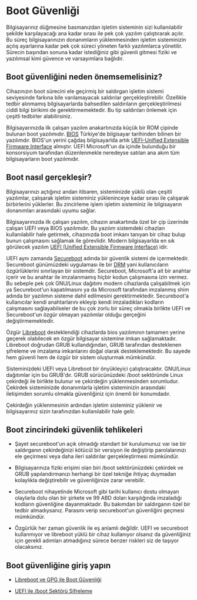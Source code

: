 # Boot Güvenliği

Bilgisayarınız düğmesine basmanızdan işletim sisteminin sizi kullanılabilir şekilde karşılayacağı ana kadar sırası ile pek çok yazılım çalıştırarak açılır. Bu süreç bilgisayarınızın donanımların yüklenmesinden işletim sisteminizin açılış ayarlarına kadar pek çok süreci yöneten farklı yazılımlarca yönetilir. Sürecin başından sonuna kadar istediğiniz gibi güvenli gitmesi fiziki ve yazılımsal kimi güvence ve varsayımlara bağlıdır.


## Boot güvenliğini neden önemsemelisiniz?

Cihazınızın boot sürecini ele geçirmiş bir saldırgan işletim sistemi seviyesinde farkına bile varılamayacak saldırılar gerçekleştirebilir. Özellikle tedbir alınmamış bilgisayarlarda bahsedilen saldırıların gerçekleştirilmesi ciddi bilgi birikimi de gerektirmemektedir. Bu tip saldırıları önlemek için çeşitli tedbirler alabilirsiniz.

Bilgisayarınızda ilk çalışan yazılım anakartınızda küçük bir ROM çipinde bulunan boot yazılımıdır. [BIOS](https://en.wikipedia.org/wiki/BIOS) Türkiye'de bilgisayar tarihinden bilinen bir yazılımdır. BIOS'un yerini çağdaş bilgisayarlda artık [UEFI-Unified Extensible Firmware Interface](https://en.wikipedia.org/wiki/Unified_Extensible_Firmware_Interface) almıştır. UEFI Microsoft'un da içinde bulunduğu bir konsorsiyum tarafından düzenlenmekle neredeyse satılan ana akım tüm bilgisayarların boot yazılımıdır.


## Boot nasıl gerçekleşir?

Bilgisayarınızı açtığınız andan itibaren, sisteminizde yüklü olan çeşitli yazılımlar, çalışarak işletim sisteminiz yükleninceye kadar sırası ile çalışarak birbirlerini yüklerler. Bu zincirleme işlem işletim sisteminiz ile bilgisayarın donanımları arasındaki uyumu sağlar.

Bilgisayarınızda ilk çalışan yazılım, cihazın anakartında özel bir çip üzerinde çalışan UEFI veya BIOS yazılımıdır. Bu yazılım sistemdeki cihazları kullanılabilir hale getirmek, cihazınızda boot imkanı tanıyan bir cihaz bulup bunun çalışmasını sağlamak ile görevlidir. Modern bilgisayarlda en sık görülecek yazılım [UEFI (Unified Extensible Firmware Interface)](https://en.wikipedia.org/wiki/Unified_Extensible_Firmware_Interface) idir. 

UEFI aynı zamanda [Secureboot](https://en.wikipedia.org/wiki/Unified_Extensible_Firmware_Interface#Secure_boot_2) adında bir güvenlik sistemi de içermektedir. Secureboot günümüzdeki uygulaması ile bir [DRM](https://oyd.org.tr/yazilar/drm/) yani kullanıcıların özgürlüklerini sınırlayan bir sistemdir. Secureboot, Microsoft'a ait bir anahtar içerir ve bu anahtar ile imzalanmamış hiçbir kodun çalışmasına izin vermez. Bu sebeple pek çok GNU/Linux dağıtımı modern cihazlarda çalışabilmek için ya Secureboot'un kapatılmasını ya da Microsoft tarafından imzalanmış shim adında bir yazılımın sisteme dahil edilmesini gerektirmektedir. Secureboot'a kullanıcılar kendi anahtarlarını ekleyip kendi imzaladıkları kodların çalışmasını sağlayabilseler de bu çok zorlu bir süreç olmakla birlikte UEFI ve Secureboot'un özgür olmayan yazılımlar olduğu gerçeğini değiştirmemektedir.

Özgür [Libreboot](https://libreboot.org) desteklendiği cihazlarda bios yazılımının tamamen yerine geçerek olabilecek en özgür bilgisayar sistemine imkan sağlamaktadır. Libreboot doğrudan GRUB kullandığından, GRUB tarafından desteklenen şifreleme ve imzalama imkanlarını doğal olarak desteklemektedir. Bu sayede hem güvenli hem de özgür bir sistem oluşturmak mümkündür.

Sisteminizdeki UEFI veya Libreboot bir önyükleyici çalıştıracaktır. GNU/Linux dağıtımlar için bu GRUB'dır. GRUB sürücünüzdeki /boot sektöründe Linux çekirdeği ile birlikte bulunur ve çekirdeğin yüklenmesinden sorumludur. Çekirdek sisteminizde donanımlarla işletim sisteminizin arasındaki iletişimden sorumlu olmakla güvenliğiniz için önemli bir konumdadır.

Çekirdeğin yüklenmesinin ardından işletim sisteminiz yüklenir ve bilgisayarınız sizin tarafınızdan kullanılabilir hale gelir.


## Boot zincirindeki güvenlik tehlikeleri

* Şayet secureboot'un açık olmadığı standart bir kurulumunuz var ise bir saldırganın çekirdeğinizi kötücül bir versiyon ile değiştirip parolalarınızı ele geçirmesi veya daha ileri saldırılar gerçekleştirmesi mümkündür.

* Bilgisayarınıza fiziki erişimi olan biri /boot sektörünüzdeki çekirdek ve GRUB yapılandırmanızı herhangi bir özel tekniğe ihtiyaç duymadan kolaylıkla değiştirebilir ve güvenliğinize zarar verebilir.

* Secureboot nihayetinde Microsoft gibi tarihi kullanıcı dostu olmayan olaylarla dolu olan bir şirkete ve 99 ABD doları karşılığında imzaladığı kodların güvenliğine dayanmaktadır. Bu bakımdan bir saldırganın özel bir tedbir almadıysanız. Parasını verip secureboot'un güvenliğini geçmesi mümkündür.

* Özgürlük her zaman güvenlik ile eş anlamlı değildir. UEFI ve secureboot kullanmıyor ve libreboot yüklü bir cihaz kullanıyor olsanız da güvenliğiniz için gerekli adımları atmadığınız sürece benzer riskleri siz de taşıyor olacaksınız.


## Boot güvenliğine giriş yapın

* [Libreboot ve GPG ile Boot Güvenliği](libreboot_grub.md)

* [UEFI ile /boot Sektörü Şifreleme](sifreli_boot.md)